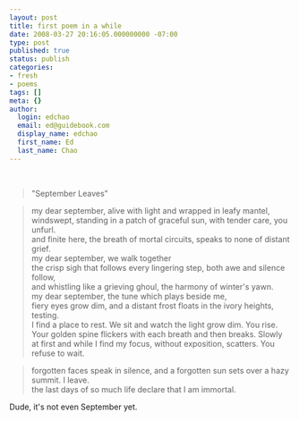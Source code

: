```yaml
---
layout: post
title: first poem in a while
date: 2008-03-27 20:16:05.000000000 -07:00
type: post
published: true
status: publish
categories:
- fresh
- poems
tags: []
meta: {}
author:
  login: edchao
  email: ed@guidebook.com
  display_name: edchao
  first_name: Ed
  last_name: Chao
---
```

<br />
<blockquote><p>"September Leaves"</p></blockquote>
<blockquote><p>my dear september, alive with light and wrapped in leafy mantel,<br />
windswept, standing in a patch of graceful sun, with tender care, you unfurl.<br />
and finite here, the breath of mortal circuits, speaks to none of distant grief.<br />
my dear september, we walk together<br />
the crisp sigh that follows every lingering step, both awe and silence follow,<br />
and whistling like a grieving ghoul, the harmony of winter's yawn.<br />
my dear september, the tune which plays beside me,<br />
fiery eyes grow dim, and a distant frost floats in the ivory heights, testing.<br />
I find a place to rest.  We sit and watch the light grow dim.  You rise.<br />
Your golden spine flickers with each breath and then breaks. Slowly at first and while I find my focus, without exposition, scatters. You refuse to wait.</p></blockquote>
<blockquote><p>forgotten faces speak in silence, and a forgotten sun sets over a hazy summit.  I leave.<br />
the last days of so much life declare that I am immortal.</p></blockquote>
<p>Dude, it's not even September yet.</p>
